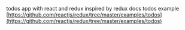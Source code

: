 todos app with react and redux inspired by redux docs todos example
<br/>[https://github.com/reactjs/redux/tree/master/examples/todos](https://github.com/reactjs/redux/tree/master/examples/todos)
